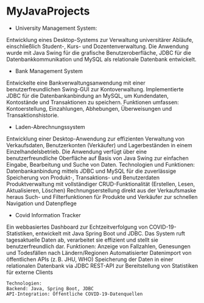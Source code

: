 # MyJavaProjects
- University Management System: 

Entwicklung eines Desktop-Systems zur Verwaltung universitärer Abläufe, einschließlich Student-, Kurs- und Dozentenverwaltung. Die Anwendung wurde mit Java Swing für die grafische Benutzeroberfläche, JDBC für die Datenbankkommunikation und MySQL als relationale Datenbank entwickelt. 

- Bank Management System

Entwickelte eine Bankverwaltungsanwendung mit einer benutzerfreundlichen Swing-GUI zur Kontoverwaltung.
Implementierte JDBC für die Datenbankanbindung an MySQL, um Kundendaten, Kontostände und Transaktionen zu speichern.
Funktionen umfassen: Kontoerstellung, Einzahlungen, Abhebungen, Überweisungen und Transaktionshistorie.

- Laden-Abrechnungssystem

Entwicklung einer Desktop-Anwendung zur effizienten Verwaltung von Verkaufsdaten, Benutzerkonten (Verkäufer) und Lagerbeständen in einem Einzelhandelsbetrieb.
Die Anwendung verfügt über eine benutzerfreundliche Oberfläche auf Basis von Java Swing zur einfachen Eingabe, Bearbeitung und Suche von Daten.
Technologien und Funktionen:
    Datenbankanbindung mittels JDBC und MySQL für die zuverlässige Speicherung von Produkt-, Transaktions- und Benutzerdaten
    Produktverwaltung mit vollständiger CRUD-Funktionalität (Erstellen, Lesen, Aktualisieren, Löschen)
    Rechnungserstellung direkt aus der Verkaufsmaske heraus
    Such- und Filterfunktionen für Produkte und Verkäufer zur schnellen Navigation und Datenpflege

- Covid Information Tracker

Ein webbasiertes Dashboard zur Echtzeitverfolgung von COVID-19-Statistiken, entwickelt mit Java Spring Boot und JDBC. Das System ruft tagesaktuelle Daten ab, verarbeitet sie effizient und stellt sie benutzerfreundlich dar.
    Funktionen:
    Anzeige von Fallzahlen, Genesungen und Todesfällen nach Ländern/Regionen
    Automatisierter Datenimport von öffentlichen APIs (z. B. JHU, WHO)
    Speicherung der Daten in einer relationalen Datenbank via JDBC
    REST-API zur Bereitstellung von Statistiken für externe Clients

    Technologien:
    Backend: Java, Spring Boot, JDBC
    API-Integration: Öffentliche COVID-19-Datenquellen
  
